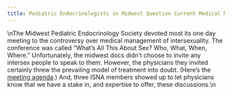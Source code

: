 ```yaml
---
title: Pediatric Endocrinologists in Midwest Question Current Medical Model
---
```


\nThe Midwest Pediatric Endocrinology Society devoted most its one day meeting to the controversy over medical management of intersexuality. The conference was called &#8220;What&#8217;s All This About Sex? Who, What, When, Where.&#8221; Unfortunately, the midwest docs didn&#8217;t choose to invite any intersex people to speak to them. However, the physicians they invited certainly threw the prevailing model of treatment into doubt. (Here&#8217;s the [meeting agenda][1].) And, three <span class="caps">ISNA</span> members showed up to let physicians know that we have a stake in, and expertise to offer, these discussions.\n

 [1]: /library/mwpes2000.html